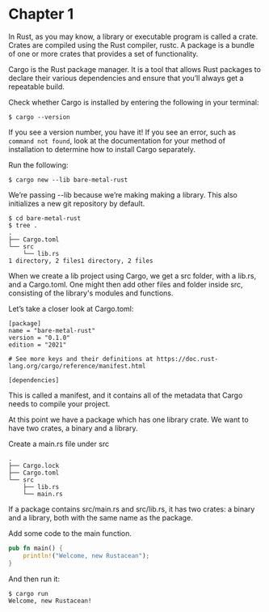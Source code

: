 # Chapter 1

In Rust, as you may know, a library or executable program is called a crate. Crates are compiled using the Rust compiler, rustc. A package is a bundle of one or more crates that provides a set of functionality.

Cargo is the Rust package manager. It is a tool that allows Rust packages to declare their various dependencies and ensure that you’ll always get a repeatable build.

Check whether Cargo is installed by entering the
following in your terminal:

```console
$ cargo --version
```

If you see a version number, you have it! If you see an error, such as `command
not found`, look at the documentation for your method of installation to
determine how to install Cargo separately.


Run the following:
```console
$ cargo new --lib bare-metal-rust
```

We’re passing --lib because we’re making  making a library. This also initializes a new git repository by default. 

```console
$ cd bare-metal-rust
$ tree .
.
├── Cargo.toml
└── src
    └── lib.rs
1 directory, 2 files1 directory, 2 files
```

When we create a lib project using Cargo, we get a src folder, with a lib.rs, and a Cargo.toml. One might then add other files and folder inside src, consisting of the library's modules and functions.

Let’s take a closer look at Cargo.toml:
```console
[package]
name = "bare-metal-rust"
version = "0.1.0"
edition = "2021"

# See more keys and their definitions at https://doc.rust-lang.org/cargo/reference/manifest.html

[dependencies]
```

This is called a manifest, and it contains all of the metadata that Cargo needs to compile your project. 

At this point we have a package which has one library crate. We want to have two crates, a binary and a library.

Create a main.rs file under src

```console
.
├── Cargo.lock
├── Cargo.toml
└── src
    ├── lib.rs
    └── main.rs
```


If a package contains src/main.rs and src/lib.rs, it has two crates: a binary and a library, both with the same name as the package.

Add some code to the main function.
```rust
pub fn main() {
    println!("Welcome, new Rustacean");
}
```

And then run it:

```console
$ cargo run
Welcome, new Rustacean!
```
